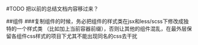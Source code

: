 #TODO 把以前的总结文档内容移过来？

##组件
###复制组件的时候，务必把组件的样式类在jsx和less/scss下修改成独特的一个样式类
（比如加上当前容器前缀），否则让其他的组件混乱，在最外层保留各组件css样式的项目下尤其不能出现同名的css去干扰